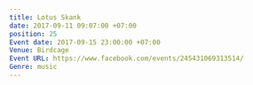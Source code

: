 ```yaml
---
title: Lotus Skank
date: 2017-09-11 09:07:00 +07:00
position: 25
Event date: 2017-09-15 23:00:00 +07:00
Venue: Birdcage
Event URL: https://www.facebook.com/events/245431069313514/
Genre: music
---
```


